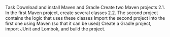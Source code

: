 Task
Download and install Maven and Gradle Create two Maven projects 
2.1. In the first Maven project, create several classes 
2.2. The second project contains the logic that uses these classes Import the second project into the first one using Maven (so that it can be used) 
Create a Gradle project, import JUnit and Lombok, and build the project.

